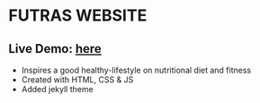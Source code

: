 # FUTRAS WEBSITE

## Live Demo: [here](https://fullstack-website-development.github.io/nutrifit-website.github.io/)

 - Inspires a good healthy-lifestyle on nutritional diet and fitness
 - Created with HTML, CSS & JS
 - Added jekyll theme
